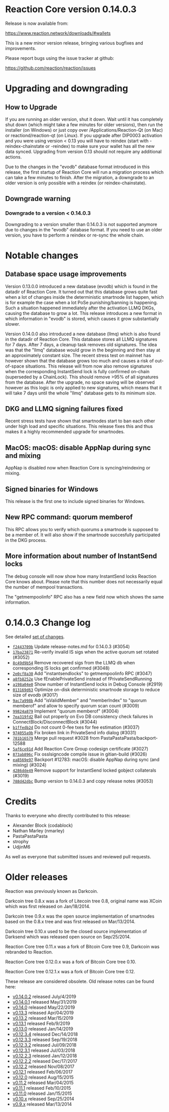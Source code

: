 Reaction Core version 0.14.0.3
==========================

Release is now available from:

  <https://www.reaction.network/downloads/#wallets>

This is a new minor version release, bringing various bugfixes and improvements.

Please report bugs using the issue tracker at github:

  <https://github.com/reaction/reaction/issues>


Upgrading and downgrading
=========================

How to Upgrade
--------------

If you are running an older version, shut it down. Wait until it has completely
shut down (which might take a few minutes for older versions), then run the
installer (on Windows) or just copy over /Applications/Reaction-Qt (on Mac) or
reactiond/reaction-qt (on Linux). If you upgrade after DIP0003 activation and you were
using version < 0.13 you will have to reindex (start with -reindex-chainstate
or -reindex) to make sure your wallet has all the new data synced. Upgrading from
version 0.13 should not require any additional actions.

Due to the changes in the "evodb" database format introduced in this release, the
first startup of Reaction Core will run a migration process which can take a few minutes
to finish. After the migration, a downgrade to an older version is only possible with
a reindex (or reindex-chainstate).

Downgrade warning
-----------------

### Downgrade to a version < 0.14.0.3

Downgrading to a version smaller than 0.14.0.3 is not supported anymore due to changes
in the "evodb" database format. If you need to use an older version, you have to perform
a reindex or re-sync the whole chain.

Notable changes
===============

Database space usage improvements
--------------------------------
Version 0.13.0.0 introduced a new database (evodb) which is found in the datadir of Reaction Core. It turned
out that this database grows quite fast when a lot of changes inside the deterministic smartnode list happen,
which is for example the case when a lot PoSe punishing/banning is happening. Such a situation happened
immediately after the activation LLMQ DKGs, causing the database to grow a lot. This release introduces
a new format in which information in "evodb" is stored, which causes it grow substantially slower.  

Version 0.14.0.0 also introduced a new database (llmq) which is also found in the datadir of Reaction Core.
This database stores all LLMQ signatures for 7 days. After 7 days, a cleanup task removes old signatures.
The idea was that the "llmq" database would grow in the beginning and then stay at an approximately constant
size. The recent stress test on mainnet has however shown that the database grows too much and causes a risk
of out-of-space situations. This release will from now also remove signatures when the corresponding InstantSend
lock is fully confirmed on-chain (superseded by a ChainLock). This should remove >95% of all signatures from
the database. After the upgrade, no space saving will be observed however as this logic is only applied to new
signatures, which means that it will take 7 days until the whole "llmq" database gets to its minimum size.

DKG and LLMQ signing failures fixed
-----------------------------------
Recent stress tests have shown that smartnodes start to ban each other under high load and specific situations.
This release fixes this and thus makes it a highly recommended upgrade for smartnodes.

MacOS: macOS: disable AppNap during sync and mixing
---------------------------------------------------
AppNap is disabled now when Reaction Core is syncing/reindexing or mixing.

Signed binaries for Windows
---------------------------
This release is the first one to include signed binaries for Windows.

New RPC command: quorum memberof <proTxHash>
--------------------------------------------
This RPC allows you to verify which quorums a smartnode is supposed to be a member of. It will also show
if the smartnode succesfully participated in the DKG process.

More information about number of InstantSend locks
--------------------------------------------------
The debug console will now show how many InstantSend locks Reaction Core knows about. Please note that this number
does not necessarily equal the number of mempool transactions.

The "getmempoolinfo" RPC also has a new field now which shows the same information.

0.14.0.3 Change log
===================

See detailed [set of changes](https://github.com/reaction/reaction/compare/v0.14.0.2...reaction:v0.14.0.3).

- [`f2443709b`](https://github.com/reaction/reaction/commit/f2443709b) Update release-notes.md for 0.14.0.3 (#3054)
- [`17ba23871`](https://github.com/reaction/reaction/commit/17ba23871) Re-verify invalid IS sigs when the active quorum set rotated (#3052)
- [`8c49d9b54`](https://github.com/reaction/reaction/commit/8c49d9b54) Remove recovered sigs from the LLMQ db when corresponding IS locks get confirmed (#3048)
- [`2e0cf8a30`](https://github.com/reaction/reaction/commit/2e0cf8a30) Add "instantsendlocks" to getmempoolinfo RPC (#3047)
- [`a8fb8252e`](https://github.com/reaction/reaction/commit/a8fb8252e) Use fEnablePrivateSend instead of fPrivateSendRunning
- [`a198a04e0`](https://github.com/reaction/reaction/commit/a198a04e0) Show number of InstantSend locks in Debug Console (#2919)
- [`013169d63`](https://github.com/reaction/reaction/commit/013169d63) Optimize on-disk deterministic smartnode storage to reduce size of evodb (#3017)
- [`9ac7a998b`](https://github.com/reaction/reaction/commit/9ac7a998b) Add "isValidMember" and "memberIndex" to "quorum memberof" and allow to specify quorum scan count (#3009)
- [`99824a879`](https://github.com/reaction/reaction/commit/99824a879) Implement "quorum memberof" (#3004)
- [`7ea319fd2`](https://github.com/reaction/reaction/commit/7ea319fd2) Bail out properly on Evo DB consistency check failures in ConnectBlock/DisconnectBlock (#3044)
- [`b1ffedb2d`](https://github.com/reaction/reaction/commit/b1ffedb2d) Do not count 0-fee txes for fee estimation (#3037)
- [`974055a9b`](https://github.com/reaction/reaction/commit/974055a9b) Fix broken link in PrivateSend info dialog (#3031)
- [`781b16579`](https://github.com/reaction/reaction/commit/781b16579) Merge pull request #3028 from PastaPastaPasta/backport-12588
- [`5af6ce91d`](https://github.com/reaction/reaction/commit/5af6ce91d) Add Reaction Core Group codesign certificate (#3027)
- [`873ab896c`](https://github.com/reaction/reaction/commit/873ab896c) Fix osslsigncode compile issue in gitian-build (#3026)
- [`ea8569e97`](https://github.com/reaction/reaction/commit/ea8569e97) Backport #12783: macOS: disable AppNap during sync (and mixing) (#3024)
- [`4286dde49`](https://github.com/reaction/reaction/commit/4286dde49) Remove support for InstantSend locked gobject collaterals (#3019)
- [`788d42dbc`](https://github.com/reaction/reaction/commit/788d42dbc) Bump version to 0.14.0.3 and copy release notes (#3053)

Credits
=======

Thanks to everyone who directly contributed to this release:

- Alexander Block (codablock)
- Nathan Marley (nmarley)
- PastaPastaPasta
- strophy
- UdjinM6

As well as everyone that submitted issues and reviewed pull requests.

Older releases
==============

Reaction was previously known as Darkcoin.

Darkcoin tree 0.8.x was a fork of Litecoin tree 0.8, original name was XCoin
which was first released on Jan/18/2014.

Darkcoin tree 0.9.x was the open source implementation of smartnodes based on
the 0.8.x tree and was first released on Mar/13/2014.

Darkcoin tree 0.10.x used to be the closed source implementation of Darksend
which was released open source on Sep/25/2014.

Reaction Core tree 0.11.x was a fork of Bitcoin Core tree 0.9,
Darkcoin was rebranded to Reaction.

Reaction Core tree 0.12.0.x was a fork of Bitcoin Core tree 0.10.

Reaction Core tree 0.12.1.x was a fork of Bitcoin Core tree 0.12.

These release are considered obsolete. Old release notes can be found here:

- [v0.14.0.2](https://github.com/reaction/reaction/blob/master/doc/release-notes/reaction/release-notes-0.14.0.2.md) released July/4/2019
- [v0.14.0.1](https://github.com/reaction/reaction/blob/master/doc/release-notes/reaction/release-notes-0.14.0.1.md) released May/31/2019
- [v0.14.0](https://github.com/reaction/reaction/blob/master/doc/release-notes/reaction/release-notes-0.14.0.md) released May/22/2019
- [v0.13.3](https://github.com/reaction/reaction/blob/master/doc/release-notes/reaction/release-notes-0.13.3.md) released Apr/04/2019
- [v0.13.2](https://github.com/reaction/reaction/blob/master/doc/release-notes/reaction/release-notes-0.13.2.md) released Mar/15/2019
- [v0.13.1](https://github.com/reaction/reaction/blob/master/doc/release-notes/reaction/release-notes-0.13.1.md) released Feb/9/2019
- [v0.13.0](https://github.com/reaction/reaction/blob/master/doc/release-notes/reaction/release-notes-0.13.0.md) released Jan/14/2019
- [v0.12.3.4](https://github.com/reaction/reaction/blob/master/doc/release-notes/reaction/release-notes-0.12.3.4.md) released Dec/14/2018
- [v0.12.3.3](https://github.com/reaction/reaction/blob/master/doc/release-notes/reaction/release-notes-0.12.3.3.md) released Sep/19/2018
- [v0.12.3.2](https://github.com/reaction/reaction/blob/master/doc/release-notes/reaction/release-notes-0.12.3.2.md) released Jul/09/2018
- [v0.12.3.1](https://github.com/reaction/reaction/blob/master/doc/release-notes/reaction/release-notes-0.12.3.1.md) released Jul/03/2018
- [v0.12.2.3](https://github.com/reaction/reaction/blob/master/doc/release-notes/reaction/release-notes-0.12.2.3.md) released Jan/12/2018
- [v0.12.2.2](https://github.com/reaction/reaction/blob/master/doc/release-notes/reaction/release-notes-0.12.2.2.md) released Dec/17/2017
- [v0.12.2](https://github.com/reaction/reaction/blob/master/doc/release-notes/reaction/release-notes-0.12.2.md) released Nov/08/2017
- [v0.12.1](https://github.com/reaction/reaction/blob/master/doc/release-notes/reaction/release-notes-0.12.1.md) released Feb/06/2017
- [v0.12.0](https://github.com/reaction/reaction/blob/master/doc/release-notes/reaction/release-notes-0.12.0.md) released Aug/15/2015
- [v0.11.2](https://github.com/reaction/reaction/blob/master/doc/release-notes/reaction/release-notes-0.11.2.md) released Mar/04/2015
- [v0.11.1](https://github.com/reaction/reaction/blob/master/doc/release-notes/reaction/release-notes-0.11.1.md) released Feb/10/2015
- [v0.11.0](https://github.com/reaction/reaction/blob/master/doc/release-notes/reaction/release-notes-0.11.0.md) released Jan/15/2015
- [v0.10.x](https://github.com/reaction/reaction/blob/master/doc/release-notes/reaction/release-notes-0.10.0.md) released Sep/25/2014
- [v0.9.x](https://github.com/reaction/reaction/blob/master/doc/release-notes/reaction/release-notes-0.9.0.md) released Mar/13/2014


